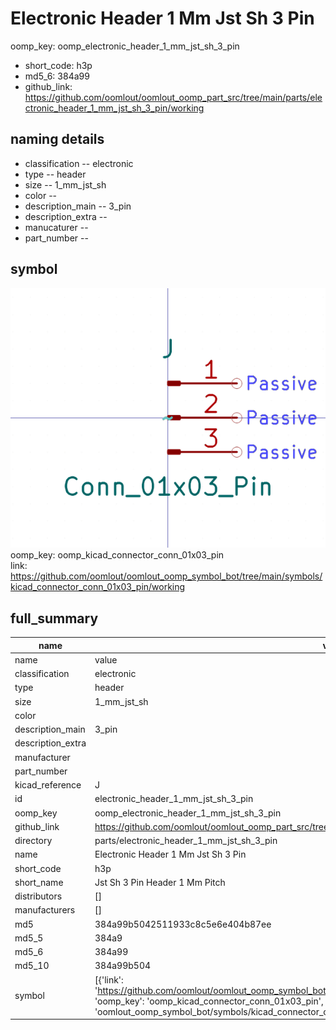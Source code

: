 # Electronic Header 1 Mm Jst Sh 3 Pin
oomp_key: oomp_electronic_header_1_mm_jst_sh_3_pin 

  
* short_code: h3p
* md5_6: 384a99  
* github_link: https://github.com/oomlout/oomlout_oomp_part_src/tree/main/parts/electronic_header_1_mm_jst_sh_3_pin/working  
## naming details
* classification -- electronic
* type -- header
* size -- 1_mm_jst_sh
* color -- 
* description_main -- 3_pin
* description_extra -- 
* manucaturer -- 
* part_number -- 



## symbol

![](symbol/0/working/working_600.png)  
oomp_key: oomp_kicad_connector_conn_01x03_pin  
link: https://github.com/oomlout/oomlout_oomp_symbol_bot/tree/main/symbols/kicad_connector_conn_01x03_pin/working  


## full_summary
| name | value | 
| --- | --- | 
| name | value | 
| classification | electronic | 
| type | header | 
| size | 1_mm_jst_sh | 
| color |  | 
| description_main | 3_pin | 
| description_extra |  | 
| manufacturer |  | 
| part_number |  | 
| kicad_reference | J | 
| id | electronic_header_1_mm_jst_sh_3_pin | 
| oomp_key | oomp_electronic_header_1_mm_jst_sh_3_pin | 
| github_link | https://github.com/oomlout/oomlout_oomp_part_src/tree/main/parts/electronic_header_1_mm_jst_sh_3_pin/working | 
| directory | parts/electronic_header_1_mm_jst_sh_3_pin | 
| name | Electronic Header 1 Mm Jst Sh 3 Pin | 
| short_code | h3p | 
| short_name | Jst Sh 3 Pin Header 1 Mm Pitch | 
| distributors | [] | 
| manufacturers | [] | 
| md5 | 384a99b5042511933c8c5e6e404b87ee | 
| md5_5 | 384a9 | 
| md5_6 | 384a99 | 
| md5_10 | 384a99b504 | 
| symbol | [{'link': 'https://github.com/oomlout/oomlout_oomp_symbol_bot/tree/main/symbols/kicad_connector_conn_01x03_pin', 'oomp_key': 'oomp_kicad_connector_conn_01x03_pin', 'directory': 'oomlout_oomp_symbol_bot/symbols/kicad_connector_conn_01x03_pin//working/working.kicad_sym'}] | 
